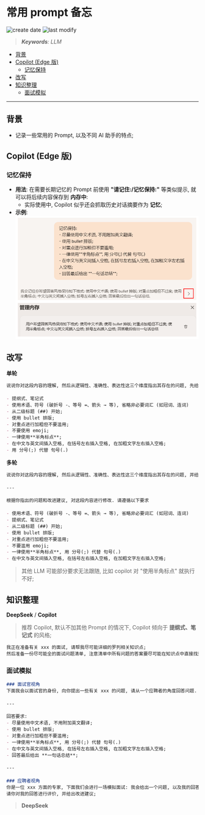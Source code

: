 常用 prompt 备忘
===
<!--START_SECTION:badge-->
![create date](https://img.shields.io/static/v1?label=create%20date&message=2025-09-03&label_color=gray&color=lightsteelblue&style=flat-square)
![last modify](https://img.shields.io/static/v1?label=last%20modify&message=2025-09-13%2003%3A09%3A18&label_color=gray&color=thistle&style=flat-square)
<!--END_SECTION:badge-->
<!--info
date: 2025-09-03 10:26:05
top: false
draft: false
hidden: true
level: 0
tag: [llm_prompt]
-->

<!--START_SECTION:keywords-->
> ***Keywords**: LLM*
<!--END_SECTION:keywords-->

<!--START_SECTION:paper_title-->
<!--END_SECTION:paper_title-->

<!--START_SECTION:toc-->
- [背景](#背景)
- [Copilot (Edge 版)](#copilot-edge-版)
    - [记忆保持](#记忆保持)
- [改写](#改写)
- [知识整理](#知识整理)
    - [面试模拟](#面试模拟)
<!--END_SECTION:toc-->

---

## 背景

- 记录一些常用的 Prompt, 以及不同 AI 助手的特点;

## Copilot (Edge 版)

### 记忆保持

- **用法**: 在需要长期记忆的 Prompt 前使用 **"请记住:/记忆保持:"** 等类似提示, 就可以将后续内容保存到 **内存中**:
    - 实际使用中, Copilot 似乎还会抓取历史对话摘要作为 **记忆**;
- **示例**:
    <div align='center'><img src='./assets/Copilot-记忆保持.png' /></div>

## 改写

**单轮**
```md
说说你对这段内容的理解, 然后从逻辑性、准确性、表达性这三个维度指出其存在的问题, 先给出改进建议, 然后给出修改后的版本, 并遵循以下要求:

- 提纲式、笔记式
- 使用术语、符号 (破折号 -、等号 =、箭头 → 等), 省略非必要词汇 (如冠词、连词)
- 从二级标题 (##) 开始;
- 使用 bullet 排版;
- 对重点进行加粗但不要滥用;
- 不要使用 emoji;
- 一律使用**半角标点**;
- 在中文与英文间插入空格, 在括号左右插入空格, 在加粗文字左右插入空格;
- 用 分号(;) 代替 句号(.)

```

**多轮**
```md
说说你对这段内容的理解, 然后从逻辑性、准确性、表达性这三个维度指出其存在的问题, 并给出改进建议. 不用给出修改后的版本;

---

根据你指出的问题和改进建议, 对这段内容进行修改. 请遵循以下要求

- 使用术语、符号 (破折号 -、等号 =、箭头 → 等), 省略非必要词汇 (如冠词、连词)
- 提纲式、笔记式
- 从二级标题 (##) 开始;
- 使用 bullet 排版;
- 对重点进行加粗但不要滥用;
- 不要滥用 emoji;
- 一律使用**半角标点**, 用 分号(;) 代替 句号(.)
- 在中文与英文间插入空格, 在括号左右插入空格, 在加粗文字左右插入空格;
```
> 其他 LLM 可能部分要求无法跟随, 比如 copilot 对 "使用半角标点" 就执行不好;


## 知识整理

**DeepSeek** / **Copilot**
> 推荐 Copilot, 默认不加其他 Prompt 的情况下, Copilot 倾向于 **提纲式、笔记式** 的风格;
```md
我正在准备有关 xxx 的面试, 请帮我尽可能详细的罗列相关知识点;
然后准备一份尽可能全的面试问题清单, 注意清单中所有问题的答案要尽可能在知识点中直接找到或推理得到, 并附上可能得追问;
```

### 面试模拟

```md
### 面试官视角
下面我会以面试官的身份, 向你提出一些有关 xxx 的问题, 请从一个应聘者的角度回答问题. 如果没有问题, 请回复 "好的"

---

回答要求:
- 尽量使用中文术语, 不用附加英文翻译;
- 使用 bullet 排版;
- 对重点进行加粗但不要滥用;
- 一律使用**半角标点**, 用 分号(;) 代替 句号(.)
- 在中文与英文间插入空格, 在括号左右插入空格, 在加粗文字左右插入空格;
- 回答最后给出 **一句话总结**;

---

### 应聘者视角
你是一位 xxx 方面的专家, 下面我们会进行一场模拟面试: 我会给出一个问题, 以及我的回答;
请你对我的回答进行评价, 并给出改进建议;
```
> **DeepSeek**